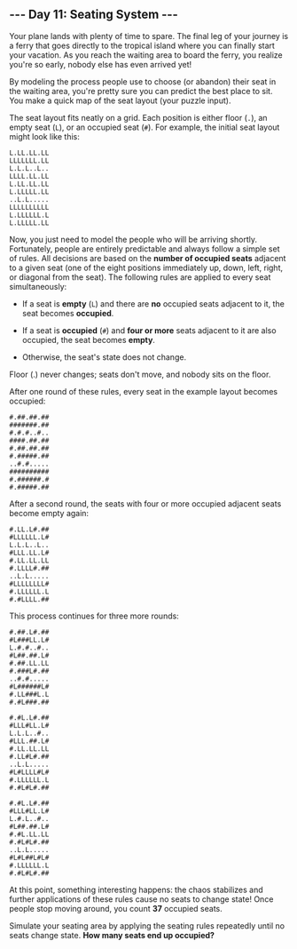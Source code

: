 ## --- Day 11: Seating System ---
Your plane lands with plenty of time to spare. The final leg of your journey is a ferry that goes directly to the tropical island where you can finally start your vacation. As you reach the waiting area to board the ferry, you realize you're so early, nobody else has even arrived yet!
 
By modeling the process people use to choose (or abandon) their seat in the waiting area, you're pretty sure you can predict the best place to sit. You make a quick map of the seat layout (your puzzle input).
 
The seat layout fits neatly on a grid. Each position is either floor (`.`), an empty seat (`L`), or an occupied seat (`#`). For example, the initial seat layout might look like this:
 

```
L.LL.LL.LL
LLLLLLL.LL
L.L.L..L..
LLLL.LL.LL
L.LL.LL.LL
L.LLLLL.LL
..L.L.....
LLLLLLLLLL
L.LLLLLL.L
L.LLLLL.LL
```

 
Now, you just need to model the people who will be arriving shortly. Fortunately, people are entirely predictable and always follow a simple set of rules. All decisions are based on the **number of occupied seats** adjacent to a given seat (one of the eight positions immediately up, down, left, right, or diagonal from the seat). The following rules are applied to every seat simultaneously:
 
 
- If a seat is **empty** (`L`) and there are **no** occupied seats adjacent to it, the seat becomes **occupied**.
 
- If a seat is **occupied** (`#`) and **four or more** seats adjacent to it are also occupied, the seat becomes **empty**.
 
- Otherwise, the seat's state does not change.
 
 
Floor (.) never changes<!--- Floor... floor never changes. -->; seats don't move, and nobody sits on the floor.
 
After one round of these rules, every seat in the example layout becomes occupied:
 

```
#.##.##.##
#######.##
#.#.#..#..
####.##.##
#.##.##.##
#.#####.##
..#.#.....
##########
#.######.#
#.#####.##
```

 
After a second round, the seats with four or more occupied adjacent seats become empty again:
 

```
#.LL.L#.##
#LLLLLL.L#
L.L.L..L..
#LLL.LL.L#
#.LL.LL.LL
#.LLLL#.##
..L.L.....
#LLLLLLLL#
#.LLLLLL.L
#.#LLLL.##
```

 
This process continues for three more rounds:
 

```
#.##.L#.##
#L###LL.L#
L.#.#..#..
#L##.##.L#
#.##.LL.LL
#.###L#.##
..#.#.....
#L######L#
#.LL###L.L
#.#L###.##
```

 

```
#.#L.L#.##
#LLL#LL.L#
L.L.L..#..
#LLL.##.L#
#.LL.LL.LL
#.LL#L#.##
..L.L.....
#L#LLLL#L#
#.LLLLLL.L
#.#L#L#.##
```

 

```
#.#L.L#.##
#LLL#LL.L#
L.#.L..#..
#L##.##.L#
#.#L.LL.LL
#.#L#L#.##
..L.L.....
#L#L##L#L#
#.LLLLLL.L
#.#L#L#.##
```

 
At this point, something interesting happens: the chaos stabilizes and further applications of these rules cause no seats to change state! Once people stop moving around, you count **37** occupied seats.
 
Simulate your seating area by applying the seating rules repeatedly until no seats change state. **How many seats end up occupied?**
 